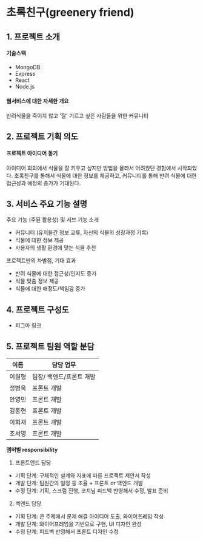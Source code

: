 # 초록친구(greenery friend)

## 1. 프로젝트 소개

#### 기술스택

- MongoDB
- Express
- React
- Node.js

#### 웹서비스에 대한 자세한 개요

반려식물을 죽이지 않고 '잘' 기르고 싶은 사람들을 위한 커뮤니티

## 2. 프로젝트 기획 의도

#### 프로젝트 아이디어 동기

아이디어 회의에서 식물을 잘 키우고 싶지만 방법을 몰라서 어려웠던 경험에서 시작되었다. 초록친구를 통해서 식물에 대한 정보를 제공하고, 커뮤니티를 통해 반려 식물에 대한 접근성과 애정의 증가가 기대된다.

## 3. 서비스 주요 기능 설명

주요 기능 (주된 활용성) 및 서브 기능 소개

- 커뮤니티 (유저들간 정보 교류, 자신의 식물의 성장과정 기록)
- 식물에 대한 정보 제공
- 사용자의 생활 환경에 맞는 식물 추천

프로젝트만의 차별점, 기대 효과

- 반려 식물에 대한 접근성/인지도 증가
- 식물 맞춤 정보 제공
- 식물에 대한 애정도/책임감 증가

## 4. 프로젝트 구성도

- 피그마 링크

## 5. 프로젝트 팀원 역할 분담

| 이름   | 담당 업무                |
| ------ | ------------------------ |
| 이원형 | 팀장/ 백엔드/프론트 개발 |
| 정병욱 | 프론트 개발              |
| 안영민 | 프론트 개발              |
| 김동현 | 프론트 개발              |
| 이희재 | 프론트 개발              |
| 조서영 | 프론트 개발              |

**멤버별 responsibility**

1. 프론트엔드 담당

- 기획 단계: 구체적인 설계와 지표에 따른 프로젝트 제안서 작성
- 개발 단계: 팀원간의 일정 등 조율 + 프론트 or 백엔드 개발
- 수정 단계: 기획, 스크럼 진행, 코치님 피드백 반영해서 수정, 발표 준비

2. 백엔드 담당

- 기획 단계: 큰 주제에서 문제 해결 아이디어 도출, 와이어프레임 작성
- 개발 단계: 와이어프레임을 기반으로 구현, UI 디자인 완성
- 수정 단계: 피드백 반영해서 프론트 디자인 수정
